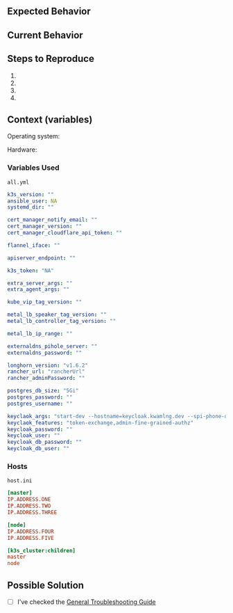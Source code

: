 
<!-- It's a good idea to check this post first for general troubleshooting https://github.com/techno-tim/k3s-ansible/discussions/19   -->

<!--- Provide a general summary of the issue in the Title above -->

## Expected Behavior

<!--- Tell us what should happen -->

## Current Behavior
<!--- Tell us what happens instead of the expected behavior -->

## Steps to Reproduce

<!--- reproduce this bug. Include code to reproduce, if relevant -->

1.
2.
3.
4.

## Context (variables)
<!--- please include which OS, along with the variables used when running the playbook -->

Operating system:

Hardware:

### Variables Used

`all.yml`

```yml
k3s_version: ""
ansible_user: NA
systemd_dir: ""

cert_manager_notify_email: ""
cert_manager_version: ""
cert_manager_cloudflare_api_token: ""

flannel_iface: ""

apiserver_endpoint: ""

k3s_token: "NA"

extra_server_args: ""
extra_agent_args: ""

kube_vip_tag_version: ""

metal_lb_speaker_tag_version: ""
metal_lb_controller_tag_version: ""

metal_lb_ip_range: ""

externaldns_pihole_server: ""
externaldns_password: ""

longhorn_version: "v1.6.2"
rancher_url: "rancherUrl"
rancher_adminPassword: ""

postgres_db_size: "5Gi"
postgres_password: ""
postgres_username: ""

keyclaok_args: "start-dev --hostname=keycloak.kwamlng.dev --spi-phone-default-service=dummy --spi-phone-default-target-hour-maximum=1000 --spi-phone-default-source-hour-maximum=1000 --spi-phone-default-token-expires-in=360 --spi-phone-default-mangifa-phone-default-region=ZA --spi-phone-default-master-phone-default-region=ZA"
keyclaok_features: "token-exchange,admin-fine-grained-authz"
keycloak_password: ""
keycloak_user: ""
keycloak_db_password: ""
keycloak_db_user: ""

```

### Hosts

`host.ini`

```ini
[master]
IP.ADDRESS.ONE
IP.ADDRESS.TWO
IP.ADDRESS.THREE

[node]
IP.ADDRESS.FOUR
IP.ADDRESS.FIVE

[k3s_cluster:children]
master
node
```

## Possible Solution
<!--- Not obligatory, but suggest a fix/reason for the bug, -->

- [ ] I've checked the [General Troubleshooting Guide](https://github.com/techno-tim/k3s-ansible/discussions/20)
